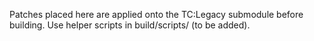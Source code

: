 Patches placed here are applied onto the TC:Legacy submodule before building. Use helper scripts in build/scripts/ (to be added).
